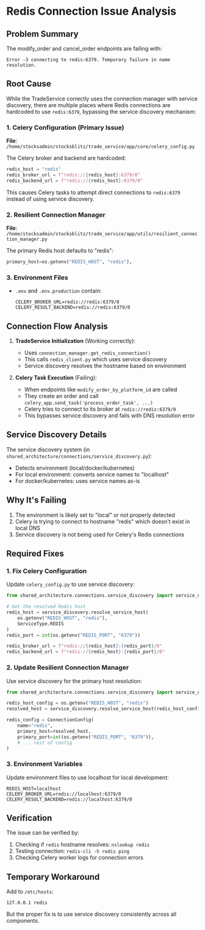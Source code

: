 # Redis Connection Issue Analysis

## Problem Summary
The modify_order and cancel_order endpoints are failing with:
```
Error -3 connecting to redis:6379. Temporary failure in name resolution.
```

## Root Cause
While the TradeService correctly uses the connection manager with service discovery, there are multiple places where Redis connections are hardcoded to use `redis:6379`, bypassing the service discovery mechanism:

### 1. Celery Configuration (Primary Issue)
**File**: `/home/stocksadmin/stocksblitz/trade_service/app/core/celery_config.py`

The Celery broker and backend are hardcoded:
```python
redis_host = "redis"
redis_broker_url = f"redis://{redis_host}:6379/0"
redis_backend_url = f"redis://{redis_host}:6379/0"
```

This causes Celery tasks to attempt direct connections to `redis:6379` instead of using service discovery.

### 2. Resilient Connection Manager
**File**: `/home/stocksadmin/stocksblitz/trade_service/app/utils/resilient_connection_manager.py`

The primary Redis host defaults to "redis":
```python
primary_host=os.getenv("REDIS_HOST", "redis"),
```

### 3. Environment Files
- `.env` and `.env.production` contain:
  ```
  CELERY_BROKER_URL=redis://redis:6379/0
  CELERY_RESULT_BACKEND=redis://redis:6379/0
  ```

## Connection Flow Analysis

1. **TradeService Initialization** (Working correctly):
   - Uses `connection_manager.get_redis_connection()`
   - This calls `redis_client.py` which uses service discovery
   - Service discovery resolves the hostname based on environment

2. **Celery Task Execution** (Failing):
   - When endpoints like `modify_order_by_platform_id` are called
   - They create an order and call `celery_app.send_task('process_order_task', ...)`
   - Celery tries to connect to its broker at `redis://redis:6379/0`
   - This bypasses service discovery and fails with DNS resolution error

## Service Discovery Details
The service discovery system (in `shared_architecture/connections/service_discovery.py`):
- Detects environment (local/docker/kubernetes)
- For local environment: converts service names to "localhost"
- For docker/kubernetes: uses service names as-is

## Why It's Failing
1. The environment is likely set to "local" or not properly detected
2. Celery is trying to connect to hostname "redis" which doesn't exist in local DNS
3. Service discovery is not being used for Celery's Redis connections

## Required Fixes

### 1. Fix Celery Configuration
Update `celery_config.py` to use service discovery:
```python
from shared_architecture.connections.service_discovery import service_discovery, ServiceType

# Get the resolved Redis host
redis_host = service_discovery.resolve_service_host(
    os.getenv("REDIS_HOST", "redis"), 
    ServiceType.REDIS
)
redis_port = int(os.getenv("REDIS_PORT", "6379"))

redis_broker_url = f"redis://{redis_host}:{redis_port}/0"
redis_backend_url = f"redis://{redis_host}:{redis_port}/0"
```

### 2. Update Resilient Connection Manager
Use service discovery for the primary host resolution:
```python
from shared_architecture.connections.service_discovery import service_discovery, ServiceType

redis_host_config = os.getenv("REDIS_HOST", "redis")
resolved_host = service_discovery.resolve_service_host(redis_host_config, ServiceType.REDIS)

redis_config = ConnectionConfig(
    name="redis",
    primary_host=resolved_host,
    primary_port=int(os.getenv("REDIS_PORT", "6379")),
    # ... rest of config
)
```

### 3. Environment Variables
Update environment files to use localhost for local development:
```
REDIS_HOST=localhost
CELERY_BROKER_URL=redis://localhost:6379/0
CELERY_RESULT_BACKEND=redis://localhost:6379/0
```

## Verification
The issue can be verified by:
1. Checking if `redis` hostname resolves: `nslookup redis`
2. Testing connection: `redis-cli -h redis ping`
3. Checking Celery worker logs for connection errors

## Temporary Workaround
Add to `/etc/hosts`:
```
127.0.0.1 redis
```

But the proper fix is to use service discovery consistently across all components.
